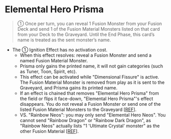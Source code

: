 # Elemental Hero Prisma

> ① Once per turn, you can reveal 1 Fusion Monster from your Fusion Deck and send 1 of the Fusion Material Monsters listed on that card from your Deck to the Graveyard. Until the End Phase, this card’s name is treated as the sent monster’s name.

*   The ① Ignition Effect has no activation cost.
    *   When this effect resolves: reveal a Fusion Monster and send a named Fusion Material Monster.
    *   Prisma only gains the printed name, it will not gain categories (such as Tuner, Toon, Spirit, etc).
    *   This effect can be activated while "Dimensional Fissure" is active. The Fusion Material Monster is removed from play as it is sent to the Graveyard, and Prisma gains its printed name.
    *   If an effect is chained that removes "Elemental Hero Prisma" from the field or flips it face-down, "Elemental Hero Prisma"'s effect disappears. You do not reveal a Fusion Monster or send one of the listed Fusion Material Monsters to the Graveyard \[[REF](http://web.archive.org/web/20080703055137/http://entertainment.upperdeck.com/COMMUNITY/forums/thread/1215851.aspx)\].
    *   VS. "Rainbow Neos": you may only send "Elemental Hero Neos". You cannot send "Rainbow Dragon" or "Rainbow Dark Dragon", as "Rainbow Neos" actually lists "1 'Ultimate Crystal' monster" as the other Fusion Material \[[REF](https://yugipedia.com/wiki/Rainbow_Neos)\].  
        
